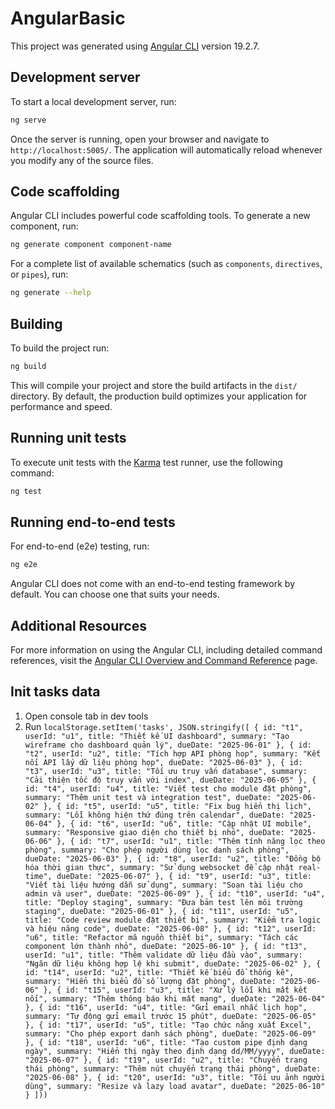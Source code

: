 # AngularBasic

This project was generated using [Angular CLI](https://github.com/angular/angular-cli) version 19.2.7.

## Development server

To start a local development server, run:

```bash
ng serve
```

Once the server is running, open your browser and navigate to `http://localhost:5005/`. The application will automatically reload whenever you modify any of the source files.

## Code scaffolding

Angular CLI includes powerful code scaffolding tools. To generate a new component, run:

```bash
ng generate component component-name
```

For a complete list of available schematics (such as `components`, `directives`, or `pipes`), run:

```bash
ng generate --help
```

## Building

To build the project run:

```bash
ng build
```

This will compile your project and store the build artifacts in the `dist/` directory. By default, the production build optimizes your application for performance and speed.

## Running unit tests

To execute unit tests with the [Karma](https://karma-runner.github.io) test runner, use the following command:

```bash
ng test
```

## Running end-to-end tests

For end-to-end (e2e) testing, run:

```bash
ng e2e
```

Angular CLI does not come with an end-to-end testing framework by default. You can choose one that suits your needs.

## Additional Resources

For more information on using the Angular CLI, including detailed command references, visit the [Angular CLI Overview and Command Reference](https://angular.dev/tools/cli) page.

<!-- ng g c new-task --skip-tests --inline-style -->

## Init tasks data

1. Open console tab in dev tools
2. Run ```localStorage.setItem('tasks', JSON.stringify([
  {
    id: "t1",
    userId: "u1",
    title: "Thiết kế UI dashboard",
    summary: "Tạo wireframe cho dashboard quản lý",
    dueDate: "2025-06-01"
  },
  {
    id: "t2",
    userId: "u2",
    title: "Tích hợp API phòng họp",
    summary: "Kết nối API lấy dữ liệu phòng họp",
    dueDate: "2025-06-03"
  },
  {
    id: "t3",
    userId: "u3",
    title: "Tối ưu truy vấn database",
    summary: "Cải thiện tốc độ truy vấn với index",
    dueDate: "2025-06-05"
  },
  {
    id: "t4",
    userId: "u4",
    title: "Viết test cho module đặt phòng",
    summary: "Thêm unit test và integration test",
    dueDate: "2025-06-02"
  },
  {
    id: "t5",
    userId: "u5",
    title: "Fix bug hiển thị lịch",
    summary: "Lỗi không hiện thứ đúng trên calendar",
    dueDate: "2025-06-04"
  },
  {
    id: "t6",
    userId: "u6",
    title: "Cập nhật UI mobile",
    summary: "Responsive giao diện cho thiết bị nhỏ",
    dueDate: "2025-06-06"
  },
  {
    id: "t7",
    userId: "u1",
    title: "Thêm tính năng lọc theo phòng",
    summary: "Cho phép người dùng lọc danh sách phòng",
    dueDate: "2025-06-03"
  },
  {
    id: "t8",
    userId: "u2",
    title: "Đồng bộ hóa thời gian thực",
    summary: "Sử dụng websocket để cập nhật real-time",
    dueDate: "2025-06-07"
  },
  {
    id: "t9",
    userId: "u3",
    title: "Viết tài liệu hướng dẫn sử dụng",
    summary: "Soạn tài liệu cho admin và user",
    dueDate: "2025-06-09"
  },
  {
    id: "t10",
    userId: "u4",
    title: "Deploy staging",
    summary: "Đưa bản test lên môi trường staging",
    dueDate: "2025-06-01"
  },
  {
    id: "t11",
    userId: "u5",
    title: "Code review module đặt thiết bị",
    summary: "Kiểm tra logic và hiệu năng code",
    dueDate: "2025-06-08"
  },
  {
    id: "t12",
    userId: "u6",
    title: "Refactor mã nguồn thiết bị",
    summary: "Tách các component lớn thành nhỏ",
    dueDate: "2025-06-10"
  },
  {
    id: "t13",
    userId: "u1",
    title: "Thêm validate dữ liệu đầu vào",
    summary: "Ngăn dữ liệu không hợp lệ khi submit",
    dueDate: "2025-06-02"
  },
  {
    id: "t14",
    userId: "u2",
    title: "Thiết kế biểu đồ thống kê",
    summary: "Hiển thị biểu đồ số lượng đặt phòng",
    dueDate: "2025-06-06"
  },
  {
    id: "t15",
    userId: "u3",
    title: "Xử lý lỗi khi mất kết nối",
    summary: "Thêm thông báo khi mất mạng",
    dueDate: "2025-06-04"
  },
  {
    id: "t16",
    userId: "u4",
    title: "Gửi email nhắc lịch họp",
    summary: "Tự động gửi email trước 15 phút",
    dueDate: "2025-06-05"
  },
  {
    id: "t17",
    userId: "u5",
    title: "Tạo chức năng xuất Excel",
    summary: "Cho phép export danh sách phòng",
    dueDate: "2025-06-09"
  },
  {
    id: "t18",
    userId: "u6",
    title: "Tạo custom pipe định dạng ngày",
    summary: "Hiển thị ngày theo định dạng dd/MM/yyyy",
    dueDate: "2025-06-07"
  },
  {
    id: "t19",
    userId: "u2",
    title: "Chuyển trạng thái phòng",
    summary: "Thêm nút chuyển trạng thái phòng",
    dueDate: "2025-06-08"
  },
  {
    id: "t20",
    userId: "u3",
    title: "Tối ưu ảnh người dùng",
    summary: "Resize và lazy load avatar",
    dueDate: "2025-06-10"
  }
]))```
